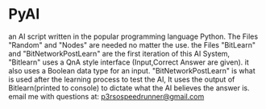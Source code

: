 # PyAI
an AI script written in the popular programming language Python.  The Files "Random" and "Nodes" are needed no matter the use.  the Files "BitLearn" and "BitNetworkPostLearn" are the first iteration of this AI System, "Bitlearn" uses a QnA style interface (Input,Correct Answer are given).  it also uses a Boolean data type for an input.  "BitNetworkPostLearn" is what is used after the learning process to test the AI, It uses the output of Bitlearn(printed to console) to dictate what the AI believes the answer is.
email me with questions at: p3rsospeedrunner@gmail.com
